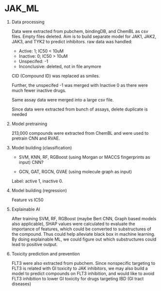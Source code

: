# JAK_ML

1. Data processing

   Data were extracted from pubchem, bindingDB, and ChemBL as csv files. Empty files deleted. Aim is to build separate model for JAK1, JAK2, JAK3, and TYK2 to predict inhibitors.
   raw data was handled: 
     * Active: 1; IC50 < 10uM
     * Inactive: 0; IC50 > 10uM
     * Unspecifed: -1 
     * Inconclusive: deleted, not in file anymore

   CID (Compound ID) was replaced as smiles. 

   Further, the unspecifed -1 was merged with Inactive 0 as there were much fewer inactive drugs. 

   Same assay data were merged into a large csv file. 

   Since data were extracted from bunch of assays, delete duplicate is needed 
   
   
2. Model pretraining

   213,000 compounds were extracted from ChemBL and were used to pretrain CNN and RVAE. 

4. Model building (classification)

   * SVM, KNN, RF, RGBoost (using Morgan or MACCS fingerprints as input) CNN? 
   
   * GCN, GAT, RGCN, GVAE (using molecule graph as input) 
   
   Label: active 1, inactive 0. 
   
5. Model building (regression)

   Feature vs IC50
   
6. Explainable AI

   After training SVM, RF, RGBoost (maybe Bert CNN, Graph based models also applicable), SHAP values were calculated to evaluate the importance of features, which could be converted to substructures of the compound. Thus could help alleviate black box in machine learning. By doing explainable ML, we could figure out which substructures could lead to positive output.   

7. Toxicity prediction and prevention 

   FLT3 were also extracted from pubchem. Since nonspecific targeting to FLT3 is related with GI toxicity to JAK inhibitors, we may also build a model to predict compounds on FLT3 inhibition, and would like to avoid FLT3 inhibition to lower GI toxicity for drugs targeting IBD (GI tract diseases)
